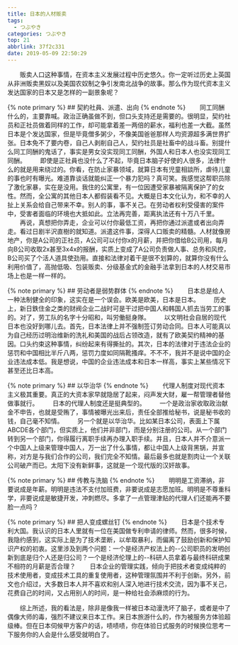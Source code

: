 ```yaml
---
title: 日本的人材贩卖
tags:
  - つぶやき
categories: つぶやき
top: 21
abbrlink: 37f2c331
date: 2019-05-09 22:50:29
---
```

&emsp;&emsp;贩卖人口这种事情，在资本主义发展过程中历史悠久。你一定听过历史上英国从非洲贩卖黑奴以及美国农奴制之争引发南北战争的故事。那么作为现代资本主义发达国家的日本又是怎样的一副景象呢？<!--more-->

{% note primary %}
    ## 契約社員、派遣、出向
{% endnote %}
&emsp;&emsp;同工同酬什么的，主要靠喊。政治正确虽做不到，但口头支持还是需要的。很明显，契约社员和正社员做着同样的工作，却可能拿着差一两倍的薪水，福利也差一大截。虽然日本是个发达国家，但是毕竟僧多粥少，不像美国爸爸那样人均资源超多满世界扩张。日本免不了要内卷，自己人剥削自己人，契约社员是社畜中的战斗畜。别提什么同工同酬的鬼话了，事实是男女没实现同工同酬，外国人和日本人也没实现同工同酬。
&emsp;&emsp;即使是正社員也没什么了不起，毕竟日本脑子好使的人很多，法律什么的就是用来绕过的。你看，在防止家暴领域，就算日本有児童相談所，虐待儿童的事也时有曝光。难道靠谈话就能纠正一个暴力犯吗？真可笑。我感觉这帮职员除了激化家暴，实在是没用。我住的公寓里，有一位因遭受家暴被隔离保护了的女性。然而，全公寓的其他日本人都假装看不见。大概是日本文化认为，和不幸的人扯上关系会给自己带来不幸。别人的事，事不关己。在劳动者权利受侵害的案件中，受害者面临的环境也大抵如此。立法再完善，距离执法还有十万八千里。
&emsp;&emsp;再说，真想把你弄走，企业可以付你最低工资，再把你通过派遣或者出向弄走。看过日剧半沢直樹的就知道。派遣这件事，深得人口贩卖的精髓。人材就像房地产，你是A公司的正社员，A公司可以付你x的月薪，并把你借给B公司用，每月向B公司收取2x甚至3x4x的报酬，实质上变成了A公司负责做人事、总务和风控，B公司买了个活人道具使劲用。直接和法律对着干是很不划算的，就算你没有什么利用价值了，高抛低吸、包装贩卖、分级基金式的金融手法拿到日本的人材交易市场上也是一样一样的。

{% note primary %}
    ## 劳动者是弱势群体
{% endnote %}
&emsp;&emsp;日本总是给人一种法制健全的印象，这实在是一个误会。欧美是欧美，日本是日本。
&emsp;&emsp;历史上，新日鉄住金之类的财阀企业二战时可是干过把中国人和韩国人抓去当劳工的事的。对了，劳工队的名字十分昭和，叫労働挺身隊。
&emsp;&emsp;以文明社会自居的现代日本也没好到哪儿去。首先，日本法律上并不强制签订劳动合同。日本人可能真以为自己经历过明治维新的洗礼和美国的战后占领改造，就有了欧美契约精神的基因。口头约束这种事情，纠纷起来有得撕扯的。其次，日本的法律对于违法企业的惩罚和中国相比半斤八两，惩罚力度如同隔靴搔痒。不不不，我并不是说中国的企业违法成本低。我是想说，中国的企业违法成本和日本一样高，事实上某些情况下甚至还比日本高。

{% note primary %}
    ## 以华治华
{% endnote %}
&emsp;&emsp;代理人制度对现代资本主义极其重要。真正的大资本家早就隐居了起来，闷声发大财，雇一帮管理者替他做事就行。
&emsp;&emsp;日本的代理人制度还是挺典型的。
&emsp;&emsp;一个是政治家收取政治献金不申告，也就是受贿了，事情被曝光出来后，责任全部推给秘书，说是秘书收的钱，自己毫不知情。
&emsp;&emsp;另一个就是以华治华。比如某日本公司，表面上下属ABCDE各个部门，但实质上，他们并非部门，而是分别注册的公司。从一个部门转到另一个部门，你得履行离职手续再办理入职手续。并且，日本人并不介意派一个中国人上级来管理中国人，万一出了什么事情，都让中国人上级背黑锅，并宣称，对方是与我们合作的公司，我们完全不知情。最后最多也就是割肉让一个关联公司破产而已。太阳下没有新鲜事，这就是一个现代版的汉奸故事。

{% note primary %}
    ## 传教与洗脑
{% endnote %}
&emsp;&emsp;明明是工资滞纳，非要说成是年薪。明明是违法不支付加班费，非要说成是志愿加班。明明是不尊重科学，非要说成是敏捷开发，冲刺燃尽。多拿了一点管理津贴的代理人们还能再不要脸一点吗？

{% note primary %}
    ## 把人变成螺丝钉
{% endnote %}
&emsp;&emsp;日本是个技术专利大国。我认识的日本人里就有一位在美国做专利申请的律师。然而，很多时候，我隐约感到，这实际上是为了技术垄断，以牟取暴利，而偏离了鼓励创新和保护知识产权的初衷。这里涉及到两个问题：一个是经济产权法上的--公司职员的发明创新到底是归个人还是归公司？一个是经济伦理上的--科研人员拿着与最终科研成果不相符的月薪是否合理？
&emsp;&emsp;日本企业的管理实践，倾向于把技术者变成纯粹的技术使用者，变成技术工具的重复使用者，这种管理氛围并不利于创新。另外，前文也介绍过，大多数日本人并不喜欢和别人深入地进行技术交流，因为事不关己，花费自己的时间，又占用别人的时间，是一种给社会添麻烦的行为。


&emsp;&emsp;综上所述，我的看法是，除非是像我一样被日本动漫洗坏了脑子，或者是中了偶像大师的毒，强烈不建议来日本工作。来日本旅游什么的，作为被服务方体验超级棒。但在日本伺候甲方客户的话，啧啧啧，你在体验日式服务的时候换位思考一下服务你的人会是什么感受就明白了。
